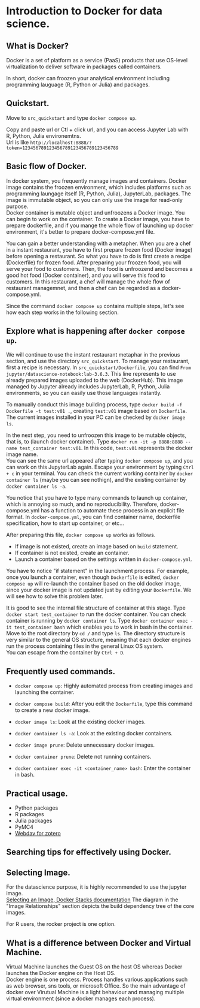 # Introduction to Docker for data science. 


## What is Docker? 
Docker is a set of platform as a service (PaaS) products that use 
OS-level virtualization to deliver software in packages called containers.

In short, docker can froozen your analytical environment including 
programming lauguage (R, Python or Julia) and packages. 



## Quickstart.
Move to `src_quickstart` and type `docker compose up`. 

Copy and paste url or Ctl + click url, and you can access Jupyter Lab
with R, Python, Julia environemtns.  
Url is like 
`http://localhost:8888/?token=123456789123456789123456789123456789`


## Basic flow of Docker. 
In docker system, you frequently manage images and containers. 
Docker image contains the froozen environment, which includes platforms 
such as programming laungage itself (R, Python, Julia), JupyterLab, packages.
The image is immutable object, so you can only use the image for read-only purpose.  
Docker container is mutable object and unfroozens a Docker image. 
You can begin to work on the container. 
To create a Docker image, you have to prepare dockerfile, and if you mange the whole flow 
of launching up docker environment, it's better to prepare docker-compose.yml file. 

You can gain a better understanding with a metapher. 
When you are a chef in a instant restaurant, you have to first prepare 
frozen food (Docker image) before opening a restaurant. 
So what you have to do is first create a recipe (Dockerfile) for frozen food. 
After preparing your froozen food, you will serve your food to customers. 
Then, the food is unfroozend and becomes a good hot food (Docker container), 
and you will serve this food to customers. 
In this restaurant, a chef will manage the whole flow of restaurant managemnet, and 
then a chef can be regarded as a docker-compose.yml.

Since the command `docker compose up` contains multiple steps, 
let's see how each step works in the following section.

## Explore what is happening after `docker compose up`.
We will continue to use the instant restaurant metaphar in the previous section, and 
use the directory `src_quickstart`.
To manage your restaurant, first a recipe is necessary.
In `src_quickstart/Dockerfile`, you can find `From jupyter/datascience-notebook:lab-3.6.3`. 
This line represents to use already prepared images uploaded to the web (DockerHub). 
This image managed by Jupyter already includes JupyterLab, R, Python, Julia environments, 
so you can easily use those languages instantly. 

To manually conduct this image building process, type 
`docker build -f Dockerfile -t test:v01 .`, creating `test:v01` image based on `Dockerfile`.
The current images installed in your PC can be checked by `docker image ls`.

In the next step, you need to unfroozen this image to be mutable objects, 
that is, to (launch docker container).
Type 
`docker run -it -p 8888:8888 --name test_container test:v01`. 
In this code, `test:v01` represents the docker image name.  
You can see the same url appeared after typing `docker compose up`, 
and you can work on this JupyterLab again.
Escape your environment by typing `Ctrl + c` in your terminal. 
You can check the current working container by `docker container ls` 
(maybe you can see nothign), and the existing container by `docker container ls -a`.

You notice that you have to type many commands to launch up container, 
which is annoying so much, and no reproducibility. 
Therefore, docker-compose.yml has a function to automate these process in an explicit file format. 
In `docker-compose.yml`, you can find container name, dockerfile specification, 
how to start up container, or etc... 

After preparing this file, `docker compose up` works as follows.
- If image is not existed, create an image based on `build` statement.  
- If container is not existed, create an container. 
- Launch a container based on the settings written in `docker-compose.yml`.

You have to notice "if statement" in the launchment process. 
For example, once you launch a container, even though `Dockerfile` is edited, 
`docker compose up` will re-launch the container based on the old docker image, 
since your docker image is not updated just by editing your `Dockerfile`. 
We will see how to solve this problem later.

It is good to see the internal file structure of container at this stage.
Type `docker start test_container` to run the docker container.
You can check container is running by `docker container ls`.
Type `docker container exec -it test_container bash` which enables you
to work in bash in the container.
Move to the root directory by `cd /` and type `ls`. 
The directory structure is very similar to the general OS structure, 
meaning that each docker engines run the process containing 
files in the general Linux OS system.  
You can escape from the container by `Ctrl + D`.

## Frequently used commands.

- `docker compose up`: Highly automated process from creating images 
and launching the container.

- `docker compose build`: After you edit the `Dockerfile`, type this command to 
create a new docker image.

- `docker image ls`: Look at the existing docker images.
- `docker container ls -a`: Look at the existing docker containers.
- `docker image prune`: Delete unnecessary docker images.
- `docker container prune`: Delete not running containers. 
- `docker container exec -it <container_name> bash`: Enter the container in bash.

## Practical usage.
- Python packages
- R packages
- Julia packages
- PyMC4
- [Webdav for zotero](./src_zotero/README.md)

## Searching tips for effectively using Docker.

## Selecting Image.
For the datascience purpose, it is highly recommended to use the jupyter image.  
[Selecting an Image, Docker Stacks documentation](https://jupyter-docker-stacks.readthedocs.io/en/latest/using/selecting.html)
The diagram in the "Image Relationships" section depicts the build dependency tree of
the core images. 

For R users, the rocker project is one option.


## What is a difference between Docker and Virtual Machine. 
Virtual Machine launches the Guest OS on the host OS whereas 
Docker launches the Docker engine on the Host OS.  
Docker engine is one process. Process handles various applications such as 
web browser, sns tools, or microsoft Office. 
So the main advantage of docker over Virutual Machine is a light behaviour 
and managing multiple virtual environment (since a docker manages each process).





